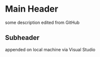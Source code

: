# Main Header
some description edited from GitHub

## Subheader
appended on local machine via Visual Studio